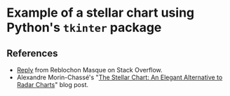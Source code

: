 # Example of a stellar chart using Python's `tkinter` package

## References

- [Reply](https://stackoverflow.com/a/65194999) from Reblochon Masque on Stack Overflow.
- Alexandre Morin-Chassé's "[The Stellar Chart: An Elegant Alternative to Radar Charts](https://medium.com/nightingale/the-stellar-chart-an-elegant-alternative-to-radar-charts-ae6a6931a28e)" blog post.
